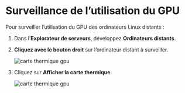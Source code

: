 # <a name="monitoring-gpu-utilization"></a>Surveillance de l’utilisation du GPU
Pour surveiller l’utilisation du GPU des ordinateurs Linux distants :

1. Dans l’**Explorateur de serveurs**, développez **Ordinateurs distants**.
2. **Cliquez avec le bouton droit** sur l’ordinateur distant à surveiller.
    
    ![carte thermique gpu](media\monitor-gpu\gpu-heatmap-0.png)

2. Cliquez sur **Afficher la carte thermique**.
    
    ![carte thermique gpu](media\monitor-gpu\heatmap.png)
    